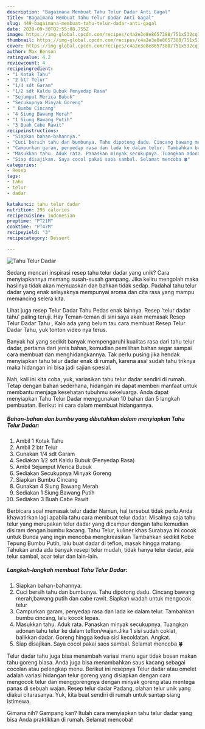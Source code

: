```yaml
---
description: "Bagaimana Membuat Tahu Telur Dadar Anti Gagal"
title: "Bagaimana Membuat Tahu Telur Dadar Anti Gagal"
slug: 449-bagaimana-membuat-tahu-telur-dadar-anti-gagal
date: 2020-09-30T02:55:08.755Z
image: https://img-global.cpcdn.com/recipes/c4a2e3e8e8657388/751x532cq70/tahu-telur-dadar-foto-resep-utama.jpg
thumbnail: https://img-global.cpcdn.com/recipes/c4a2e3e8e8657388/751x532cq70/tahu-telur-dadar-foto-resep-utama.jpg
cover: https://img-global.cpcdn.com/recipes/c4a2e3e8e8657388/751x532cq70/tahu-telur-dadar-foto-resep-utama.jpg
author: Max Benson
ratingvalue: 4.2
reviewcount: 4
recipeingredient:
- "1 Kotak Tahu"
- "2 btr Telur"
- "1/4 sdt Garam"
- "1/2 sdt Kaldu Bubuk Penyedap Rasa"
- "Sejumput Merica Bubuk"
- "Secukupnya Minyak Goreng"
- " Bumbu Cincang"
- "4 Siung Bawang Merah"
- "1 Siung Bawang Putih"
- "3 Buah Cabe Rawit"
recipeinstructions:
- "Siapkan bahan-bahannya."
- "Cuci bersih tahu dan bumbunya. Tahu dipotong dadu. Cincang bawang merah,bawang putih dan cabe rawit. Siapkan wadah untuk mengocok telur"
- "Campurkan garam, penyedap rasa dan lada ke dalam telur. Tambahkan bumbu cincang, lalu kocok lepas."
- "Masukkan tahu. Aduk rata. Panaskan minyak secukupnya. Tuangkan adonan tahu telur ke dalam teflon/wajan.Jika 1 sisi sudah coklat, balikkan dadar. Goreng hingga kedua sisi kecoklatan. Angkat."
- "Siap disajikan. Saya cocol pakai saos sambal. Selamat mencoba 🍀"
categories:
- Resep
tags:
- tahu
- telur
- dadar

katakunci: tahu telur dadar 
nutrition: 295 calories
recipecuisine: Indonesian
preptime: "PT21M"
cooktime: "PT47M"
recipeyield: "3"
recipecategory: Dessert

---
```



![Tahu Telur Dadar](https://img-global.cpcdn.com/recipes/c4a2e3e8e8657388/751x532cq70/tahu-telur-dadar-foto-resep-utama.jpg)

Sedang mencari inspirasi resep tahu telur dadar yang unik? Cara menyiapkannya memang susah-susah gampang. Jika keliru mengolah maka hasilnya tidak akan memuaskan dan bahkan tidak sedap. Padahal tahu telur dadar yang enak selayaknya mempunyai aroma dan cita rasa yang mampu memancing selera kita.

Lihat juga resep Telur Dadar Tahu Pedas enak lainnya. Resep &#39;telur dadar tahu&#39; paling teruji. Hay Teman-teman di sini saya akan memasak Resep Telur Dadar Tahu , Kalo ada yang belum tau cara membuat Resep Telur Dadar Tahu, yuk tonton video nya terus.

Banyak hal yang sedikit banyak mempengaruhi kualitas rasa dari tahu telur dadar, pertama dari jenis bahan, kemudian pemilihan bahan segar sampai cara membuat dan menghidangkannya. Tak perlu pusing jika hendak menyiapkan tahu telur dadar enak di rumah, karena asal sudah tahu triknya maka hidangan ini bisa jadi sajian spesial.


Nah, kali ini kita coba, yuk, variasikan tahu telur dadar sendiri di rumah. Tetap dengan bahan sederhana, hidangan ini dapat memberi manfaat untuk membantu menjaga kesehatan tubuhmu sekeluarga. Anda dapat menyiapkan Tahu Telur Dadar menggunakan 10 bahan dan 5 langkah pembuatan. Berikut ini cara dalam membuat hidangannya.

<!--inarticleads1-->

##### Bahan-bahan dan bumbu yang dibutuhkan dalam menyiapkan Tahu Telur Dadar:

1. Ambil 1 Kotak Tahu
1. Ambil 2 btr Telur
1. Gunakan 1/4 sdt Garam
1. Sediakan 1/2 sdt Kaldu Bubuk (Penyedap Rasa)
1. Ambil Sejumput Merica Bubuk
1. Sediakan Secukupnya Minyak Goreng
1. Siapkan  Bumbu Cincang
1. Gunakan 4 Siung Bawang Merah
1. Sediakan 1 Siung Bawang Putih
1. Sediakan 3 Buah Cabe Rawit


Berbicara soal memasak telur dadar Namun, hal tersebut tidak perlu Anda khawatirkan lagi apabila tahu cara membuat telur dadar. Misalnya saja tahu telur yang merupakan telur dadar yang dicampur dengan tahu kemudian disiram dengan bumbu kacang. Tahu Telur, kuliner khas Surabaya ini cocok untuk Bunda yang ingin mencoba mengkreasikan Tambahkan sedikit Kobe Tepung Bumbu Putih, lalu buat dadar di teflon, masak hingga matang. Tahukan anda ada banyak resepi telur mudah, tidak hanya telur dadar, ada telur sambal, acar telur dan lain-lain. 

<!--inarticleads2-->

##### Langkah-langkah membuat Tahu Telur Dadar:

1. Siapkan bahan-bahannya.
1. Cuci bersih tahu dan bumbunya. Tahu dipotong dadu. Cincang bawang merah,bawang putih dan cabe rawit. Siapkan wadah untuk mengocok telur
1. Campurkan garam, penyedap rasa dan lada ke dalam telur. Tambahkan bumbu cincang, lalu kocok lepas.
1. Masukkan tahu. Aduk rata. Panaskan minyak secukupnya. Tuangkan adonan tahu telur ke dalam teflon/wajan.Jika 1 sisi sudah coklat, balikkan dadar. Goreng hingga kedua sisi kecoklatan. Angkat.
1. Siap disajikan. Saya cocol pakai saos sambal. Selamat mencoba 🍀


Telur dadar tahu juga bisa menambah variasi menu agar tidak bosan makan tahu goreng biasa. Anda juga bisa menambahkan saus kacang sebagai cocolan atau pelengkap menu. Berikut ini resepnya Telur dadar atau omelet adalah variasi hidangan telur goreng yang disiapkan dengan cara mengocok telur dan menggorengnya dengan minyak goreng atau mentega panas di sebuah wajan. Resep telur dadar Padang, olahan telur unik yang diakui citarasanya. Yuk, kita buat sendiri di rumah untuk santap siang istimewa. 

Gimana nih? Gampang kan? Itulah cara menyiapkan tahu telur dadar yang bisa Anda praktikkan di rumah. Selamat mencoba!
